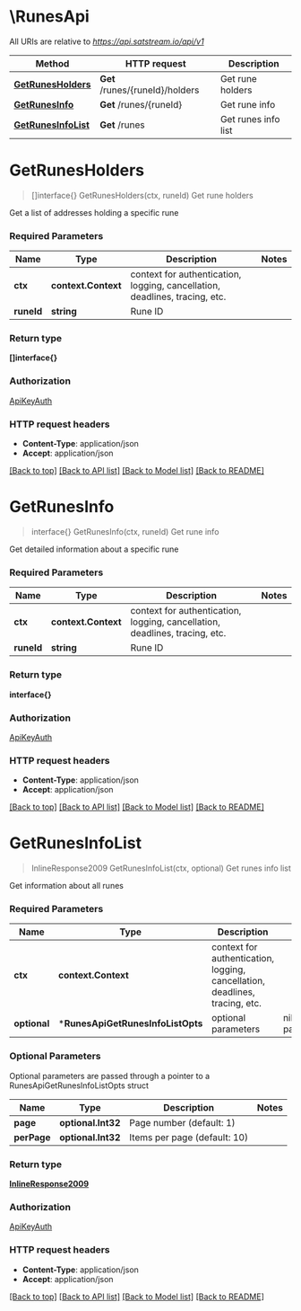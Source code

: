 # \RunesApi

All URIs are relative to *https://api.satstream.io/api/v1*

Method | HTTP request | Description
------------- | ------------- | -------------
[**GetRunesHolders**](RunesApi.md#GetRunesHolders) | **Get** /runes/{runeId}/holders | Get rune holders
[**GetRunesInfo**](RunesApi.md#GetRunesInfo) | **Get** /runes/{runeId} | Get rune info
[**GetRunesInfoList**](RunesApi.md#GetRunesInfoList) | **Get** /runes | Get runes info list


# **GetRunesHolders**
> []interface{} GetRunesHolders(ctx, runeId)
Get rune holders

Get a list of addresses holding a specific rune

### Required Parameters

Name | Type | Description  | Notes
------------- | ------------- | ------------- | -------------
 **ctx** | **context.Context** | context for authentication, logging, cancellation, deadlines, tracing, etc.
  **runeId** | **string**| Rune ID | 

### Return type

**[]interface{}**

### Authorization

[ApiKeyAuth](../README.md#ApiKeyAuth)

### HTTP request headers

 - **Content-Type**: application/json
 - **Accept**: application/json

[[Back to top]](#) [[Back to API list]](../README.md#documentation-for-api-endpoints) [[Back to Model list]](../README.md#documentation-for-models) [[Back to README]](../README.md)

# **GetRunesInfo**
> interface{} GetRunesInfo(ctx, runeId)
Get rune info

Get detailed information about a specific rune

### Required Parameters

Name | Type | Description  | Notes
------------- | ------------- | ------------- | -------------
 **ctx** | **context.Context** | context for authentication, logging, cancellation, deadlines, tracing, etc.
  **runeId** | **string**| Rune ID | 

### Return type

**interface{}**

### Authorization

[ApiKeyAuth](../README.md#ApiKeyAuth)

### HTTP request headers

 - **Content-Type**: application/json
 - **Accept**: application/json

[[Back to top]](#) [[Back to API list]](../README.md#documentation-for-api-endpoints) [[Back to Model list]](../README.md#documentation-for-models) [[Back to README]](../README.md)

# **GetRunesInfoList**
> InlineResponse2009 GetRunesInfoList(ctx, optional)
Get runes info list

Get information about all runes

### Required Parameters

Name | Type | Description  | Notes
------------- | ------------- | ------------- | -------------
 **ctx** | **context.Context** | context for authentication, logging, cancellation, deadlines, tracing, etc.
 **optional** | ***RunesApiGetRunesInfoListOpts** | optional parameters | nil if no parameters

### Optional Parameters
Optional parameters are passed through a pointer to a RunesApiGetRunesInfoListOpts struct

Name | Type | Description  | Notes
------------- | ------------- | ------------- | -------------
 **page** | **optional.Int32**| Page number (default: 1) | 
 **perPage** | **optional.Int32**| Items per page (default: 10) | 

### Return type

[**InlineResponse2009**](inline_response_200_9.md)

### Authorization

[ApiKeyAuth](../README.md#ApiKeyAuth)

### HTTP request headers

 - **Content-Type**: application/json
 - **Accept**: application/json

[[Back to top]](#) [[Back to API list]](../README.md#documentation-for-api-endpoints) [[Back to Model list]](../README.md#documentation-for-models) [[Back to README]](../README.md)

